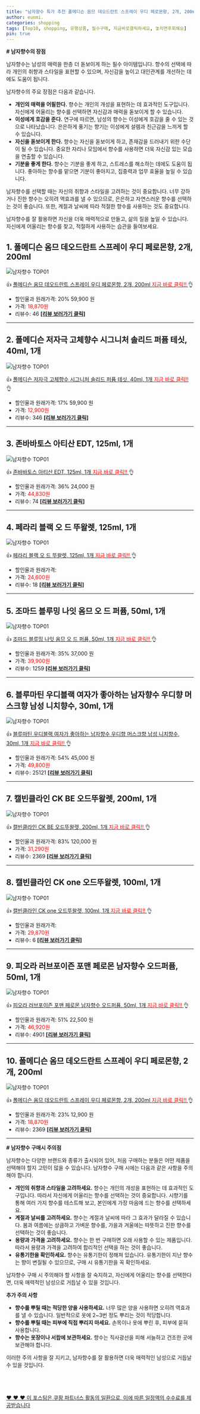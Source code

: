 ```yaml
---
title: "남자향수 특가 추천 폴메디슨 옴므 데오드란트 스프레이 우디 페로몬향, 2개, 200ml 비교 장점"
author: eunmi.
categories: shopping
tags: [Top10, shopping, 유행상품, 필수구매, 지금바로클릭하세요, 놓치면후회해요]
pin: true
---
```

**# 남자향수의 장점**

남자향수는 남성의 매력을 한층 더 돋보이게 하는 필수 아이템입니다. 향수의 선택에 따라 개인의 취향과 스타일을 표현할 수 있으며, 자신감을 높이고 대인관계를 개선하는 데에도 도움이 됩니다.

남자향수의 주요 장점은 다음과 같습니다.

* **개인의 매력을 어필한다.** 향수는 개인의 개성을 표현하는 데 효과적인 도구입니다. 자신에게 어울리는 향수를 선택하면 자신감과 매력을 돋보이게 할 수 있습니다.
* **이성에게 호감을 준다.** 연구에 따르면, 남성의 향수는 이성에게 호감을 줄 수 있는 것으로 나타났습니다. 은은하게 풍기는 향기는 이성에게 설렘과 친근감을 느끼게 할 수 있습니다.
* **자신을 돋보이게 한다.** 향수는 자신을 돋보이게 하고, 존재감을 드러내기 위한 수단이 될 수 있습니다. 중요한 자리나 모임에서 향수를 사용하면 더욱 자신감 있는 모습을 연출할 수 있습니다.
* **기분을 좋게 한다.** 향수는 기분을 좋게 하고, 스트레스를 해소하는 데에도 도움이 됩니다. 좋아하는 향수를 맡으면 기분이 좋아지고, 집중력과 업무 효율을 높일 수 있습니다.

남자향수를 선택할 때는 자신의 취향과 스타일을 고려하는 것이 중요합니다. 너무 강하거나 진한 향수는 오히려 역효과를 낼 수 있으므로, 은은하고 자연스러운 향수를 선택하는 것이 좋습니다. 또한, 계절과 날씨에 따라 적절한 향수를 사용하는 것도 중요합니다.

남자향수를 잘 활용하면 자신을 더욱 매력적으로 만들고, 삶의 질을 높일 수 있습니다. 자신에게 어울리는 향수를 찾고, 적절하게 사용하는 습관을 들여보세요.

   

## 1. 폴메디슨 옴므 데오드란트 스프레이 우디 페로몬향, 2개, 200ml

![남자향수 TOP01](https://thumbnail9.coupangcdn.com/thumbnails/remote/230x230ex/image/retail/images/7810462110894932-cc05fe75-1192-4b09-a475-5f358dd32089.jpg)


👍 [폴메디슨 옴므 데오드란트 스프레이 우디 페로몬향, 2개, 200ml <font color=red> 지금 바로 클릭!! </font> ](https://link.coupang.com/re/AFFSDP?lptag=AF3617701&subid=GithubCoopas&pageKey=7352218151&traceid=V0-153&itemId=18626934922&vendorItemId=71810349811) 👌 


- 할인율과 원래가격: 20%  59,900   원
- 가격: <span style='color:red'>18,870원</span>
- 리뷰수: 46  [**[리뷰 보러가기 클릭]**](https://link.coupang.com/re/AFFSDP?lptag=AF3617701&subid=GithubCoopas&pageKey=7352218151&traceid=V0-153&itemId=18626934922&vendorItemId=71810349811)

---


   

## 2. 폴메디슨 저자극 고체향수 시그니처 솔리드 퍼퓸 테싯, 40ml, 1개

![남자향수 TOP01](https://thumbnail8.coupangcdn.com/thumbnails/remote/230x230ex/image/retail/images/5823583347771598-278f08ce-1c4d-4f66-a3e8-1f5cd34a099f.jpg)


👍 [폴메디슨 저자극 고체향수 시그니처 솔리드 퍼퓸 테싯, 40ml, 1개 <font color=red> 지금 바로 클릭!! </font> ](https://link.coupang.com/re/AFFSDP?lptag=AF3617701&subid=GithubCoopas&pageKey=7650491169&traceid=V0-153&itemId=20354693157&vendorItemId=87439040099) 👌 


- 할인율과 원래가격: 17%  59,900   원
- 가격: <span style='color:red'>12,900원</span>
- 리뷰수: 346  [**[리뷰 보러가기 클릭]**](https://link.coupang.com/re/AFFSDP?lptag=AF3617701&subid=GithubCoopas&pageKey=7650491169&traceid=V0-153&itemId=20354693157&vendorItemId=87439040099)

---


   

## 3. 존바바토스 아티산 EDT, 125ml, 1개

![남자향수 TOP01](https://thumbnail9.coupangcdn.com/thumbnails/remote/230x230ex/image/retail/images/4531776381421782-17513c36-df05-4200-b5f0-866c90a881b9.jpg)


👍 [존바바토스 아티산 EDT, 125ml, 1개 <font color=red> 지금 바로 클릭!! </font> ](https://link.coupang.com/re/AFFSDP?lptag=AF3617701&subid=GithubCoopas&pageKey=345494284&traceid=V0-153&itemId=2554413862&vendorItemId=3002625520) 👌 


- 할인율과 원래가격: 36%  24,000   원
- 가격: <span style='color:red'>44,830원</span>
- 리뷰수: 74  [**[리뷰 보러가기 클릭]**](https://link.coupang.com/re/AFFSDP?lptag=AF3617701&subid=GithubCoopas&pageKey=345494284&traceid=V0-153&itemId=2554413862&vendorItemId=3002625520)

---


   

## 4. 페라리 블랙 오 드 뚜왈렛, 125ml, 1개

![남자향수 TOP01](https://thumbnail10.coupangcdn.com/thumbnails/remote/230x230ex/image/retail/images/1730356045844844-ed68aea8-3d05-40e6-b472-0d12bdb2b7ce.jpg)


👍 [페라리 블랙 오 드 뚜왈렛, 125ml, 1개 <font color=red> 지금 바로 클릭!! </font> ](https://link.coupang.com/re/AFFSDP?lptag=AF3617701&subid=GithubCoopas&pageKey=105449963&traceid=V0-153&itemId=319607882&vendorItemId=3000047155) 👌 


- 할인율과 원래가격: 
- 가격: <span style='color:red'>24,600원</span>
- 리뷰수: 18  [**[리뷰 보러가기 클릭]**](https://link.coupang.com/re/AFFSDP?lptag=AF3617701&subid=GithubCoopas&pageKey=105449963&traceid=V0-153&itemId=319607882&vendorItemId=3000047155)

---


   

## 5. 조마드 블루밍 나잇 옴므 오 드 퍼퓸, 50ml, 1개

![남자향수 TOP01](https://thumbnail9.coupangcdn.com/thumbnails/remote/230x230ex/image/vendor_inventory/468b/d754e8ad3f1e598f9a39197d7f0da9bb66b9c9d0c34871adc41b7be3dbcb.jpg)


👍 [조마드 블루밍 나잇 옴므 오 드 퍼퓸, 50ml, 1개 <font color=red> 지금 바로 클릭!! </font> ](https://link.coupang.com/re/AFFSDP?lptag=AF3617701&subid=GithubCoopas&pageKey=6069716359&traceid=V0-153&itemId=11200323609&vendorItemId=86385338916) 👌 


- 할인율과 원래가격: 35%  37,000   원
- 가격: <span style='color:red'>39,900원</span>
- 리뷰수: 1259  [**[리뷰 보러가기 클릭]**](https://link.coupang.com/re/AFFSDP?lptag=AF3617701&subid=GithubCoopas&pageKey=6069716359&traceid=V0-153&itemId=11200323609&vendorItemId=86385338916)

---


   

## 6. 블루마틴 우디블랙 여자가 좋아하는 남자향수 우디향 머스크향 남성 니치향수, 30ml, 1개

![남자향수 TOP01](https://thumbnail9.coupangcdn.com/thumbnails/remote/230x230ex/image/vendor_inventory/427a/b36bd4cd0fe37a4d46bc37288a41ea940cd863f86aa4cc6c9b2e4ee9b5d7.jpg)


👍 [블루마틴 우디블랙 여자가 좋아하는 남자향수 우디향 머스크향 남성 니치향수, 30ml, 1개 <font color=red> 지금 바로 클릭!! </font> ](https://link.coupang.com/re/AFFSDP?lptag=AF3617701&subid=GithubCoopas&pageKey=7308240001&traceid=V0-153&itemId=18717001228&vendorItemId=86281339766) 👌 


- 할인율과 원래가격: 54%  45,000   원
- 가격: <span style='color:red'>49,800원</span>
- 리뷰수: 25121  [**[리뷰 보러가기 클릭]**](https://link.coupang.com/re/AFFSDP?lptag=AF3617701&subid=GithubCoopas&pageKey=7308240001&traceid=V0-153&itemId=18717001228&vendorItemId=86281339766)

---


   

## 7. 캘빈클라인 CK BE 오드뚜왈렛, 200ml, 1개

![남자향수 TOP01](https://thumbnail9.coupangcdn.com/thumbnails/remote/230x230ex/image/retail/images/3211825085065938-5bbbff93-89cd-4c86-9b48-a1ff7ea5c4f0.jpg)


👍 [캘빈클라인 CK BE 오드뚜왈렛, 200ml, 1개 <font color=red> 지금 바로 클릭!! </font> ](https://link.coupang.com/re/AFFSDP?lptag=AF3617701&subid=GithubCoopas&pageKey=7515522688&traceid=V0-153&itemId=19701377223&vendorItemId=3302497589) 👌 


- 할인율과 원래가격: 83%  120,000   원
- 가격: <span style='color:red'>31,290원</span>
- 리뷰수: 2369  [**[리뷰 보러가기 클릭]**](https://link.coupang.com/re/AFFSDP?lptag=AF3617701&subid=GithubCoopas&pageKey=7515522688&traceid=V0-153&itemId=19701377223&vendorItemId=3302497589)

---


   

## 8. 캘빈클라인 CK one 오드뚜왈렛, 100ml, 1개

![남자향수 TOP01](https://thumbnail8.coupangcdn.com/thumbnails/remote/230x230ex/image/retail/images/2440000074835692-17f5c8c7-068c-4155-9049-076d2fcf9790.jpg)


👍 [캘빈클라인 CK one 오드뚜왈렛, 100ml, 1개 <font color=red> 지금 바로 클릭!! </font> ](https://link.coupang.com/re/AFFSDP?lptag=AF3617701&subid=GithubCoopas&pageKey=6285445980&traceid=V0-153&itemId=12925930446&vendorItemId=3864007562) 👌 


- 할인율과 원래가격: 
- 가격: <span style='color:red'>29,870원</span>
- 리뷰수: 6  [**[리뷰 보러가기 클릭]**](https://link.coupang.com/re/AFFSDP?lptag=AF3617701&subid=GithubCoopas&pageKey=6285445980&traceid=V0-153&itemId=12925930446&vendorItemId=3864007562)

---


   

## 9. 피오라 러브포이즌 포맨 페로몬 남자향수 오드퍼퓸, 50ml, 1개

![남자향수 TOP01](https://thumbnail6.coupangcdn.com/thumbnails/remote/230x230ex/image/retail/images/1859333622629302-37bec88c-b8f6-406d-89ae-8b5991237097.jpg)


👍 [피오라 러브포이즌 포맨 페로몬 남자향수 오드퍼퓸, 50ml, 1개 <font color=red> 지금 바로 클릭!! </font> ](https://link.coupang.com/re/AFFSDP?lptag=AF3617701&subid=GithubCoopas&pageKey=327033262&traceid=V0-153&itemId=1046526437&vendorItemId=70286258160) 👌 


- 할인율과 원래가격: 51%  22,500   원
- 가격: <span style='color:red'>46,920원</span>
- 리뷰수: 4901  [**[리뷰 보러가기 클릭]**](https://link.coupang.com/re/AFFSDP?lptag=AF3617701&subid=GithubCoopas&pageKey=327033262&traceid=V0-153&itemId=1046526437&vendorItemId=70286258160)

---


   

## 10. 폴메디슨 옴므 데오드란트 스프레이 우디 페로몬향, 2개, 200ml

![남자향수 TOP01](https://thumbnail9.coupangcdn.com/thumbnails/remote/230x230ex/image/retail/images/7810462110894932-cc05fe75-1192-4b09-a475-5f358dd32089.jpg)


👍 [폴메디슨 옴므 데오드란트 스프레이 우디 페로몬향, 2개, 200ml <font color=red> 지금 바로 클릭!! </font> ](https://link.coupang.com/re/AFFSDP?lptag=AF3617701&subid=GithubCoopas&pageKey=7352218151&traceid=V0-153&itemId=18626934922&vendorItemId=71810349811) 👌 


- 할인율과 원래가격: 23%  12,900   원
- 가격: <span style='color:red'>18,870원</span>
- 리뷰수: 2369  [**[리뷰 보러가기 클릭]**](https://link.coupang.com/re/AFFSDP?lptag=AF3617701&subid=GithubCoopas&pageKey=7352218151&traceid=V0-153&itemId=18626934922&vendorItemId=71810349811)

---
**# 남자향수 구매시 주의점**

남자향수는 다양한 브랜드와 종류가 출시되어 있어, 처음 구매하는 분들은 어떤 제품을 선택해야 할지 고민이 많을 수 있습니다. 남자향수 구매 시에는 다음과 같은 사항을 주의해야 합니다.

* **개인의 취향과 스타일을 고려하세요.** 향수는 개인의 개성을 표현하는 데 효과적인 도구입니다. 따라서 자신에게 어울리는 향수를 선택하는 것이 중요합니다. 시향기를 통해 여러 가지 향수를 테스트해 보고, 본인에게 가장 마음에 드는 향수를 선택하세요.
* **계절과 날씨를 고려하세요.** 향수는 계절과 날씨에 따라 그 효과가 달라질 수 있습니다. 봄과 여름에는 상큼하고 가벼운 향수를, 가을과 겨울에는 따뜻하고 진한 향수를 선택하는 것이 좋습니다.
* **용량과 가격을 고려하세요.** 향수는 한 번 구매하면 오래 사용할 수 있는 제품입니다. 따라서 용량과 가격을 고려하여 합리적인 선택을 하는 것이 좋습니다.
* **유통기한을 확인하세요.** 향수는 유통기한이 정해져 있습니다. 유통기한이 지난 향수는 향이 변질될 수 있으므로, 구매 시 유통기한을 꼭 확인하세요.

남자향수 구매 시 주의해야 할 사항을 잘 숙지하고, 자신에게 어울리는 향수를 선택한다면, 더욱 매력적인 남성으로 거듭날 수 있을 것입니다.

**추가 주의 사항**

* **향수를 뿌릴 때는 적당한 양을 사용하세요.** 너무 많은 양을 사용하면 오히려 역효과를 낼 수 있습니다. 일반적으로 옷에 2~3번 정도 뿌리는 것이 적당합니다.
* **향수를 뿌릴 때는 피부에 직접 뿌리지 마세요.** 손목이나 옷에 뿌린 후, 피부에 묻혀 사용합니다.
* **향수는 옷장이나 서랍에 보관하세요.** 향수는 직사광선을 피해 서늘하고 건조한 곳에 보관해야 합니다.

이러한 주의 사항을 잘 지키고, 남자향수를 잘 활용하면 더욱 매력적인 남성으로 거듭날 수 있을 것입니다.<br><br><br><br><br> [ ❤ ❤ ❤ 이 포스팅은 쿠팡 파트너스 활동의 일환으로, 이에 따른 일정액의 수수료를 제공받습니다](https://link.coupang.com/a/bcEFyh)